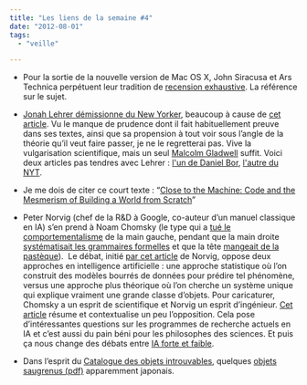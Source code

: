 ```yaml
---
title: "Les liens de la semaine #4"
date: "2012-08-01"
tags:
  - "veille"

---
```


- Pour la sortie de la nouvelle version de Mac OS X, John Siracusa et Ars Technica perpétuent leur tradition de [recension exhaustive](http://arstechnica.com/apple/2012/07/os-x-10-8/). La référence sur le sujet.

- [Jonah Lehrer démissionne du New Yorker](http://mediadecoder.blogs.nytimes.com/2012/07/30/jonah-lehrer-resigns-from-new-yorker-after-making-up-dylan-quotes-for-his-book), beaucoup à cause de [cet article](http://www.tabletmag.com/jewish-news-and-politics/107779/jonah-lehrers-deceptions?all=1). Vu le manque de prudence dont il fait habituellement preuve dans ses textes, ainsi que sa propension à tout voir sous l’angle de la théorie qu’il veut faire passer, je ne le regretterai pas. Vive la vulgarisation scientifique, mais un seul [Malcolm Gladwell](http://en.wikipedia.org/wiki/Malcolm_gladwell) suffit. Voici deux articles pas tendres avec Lehrer : [l'un de Daniel Bor](http://www.danielbor.com/lehrerandsciencewriting/), [l'autre du NYT](http://www.nytimes.com/2012/05/13/books/review/imagine-by-jonah-lehrer.html?_r=3&pagewanted=all).

- Je me dois de citer ce court texte : “[Close to the Machine: Code and the Mesmerism of Building a World from Scratch](http://www.brainpickings.org/index.php/2012/07/26/close-to-the-machine-ellen-ullman/)”

- Peter Norvig (chef de la R&D à Google, co-auteur d’un manuel classique en IA) s’en prend à Noam Chomsky (le type qui a [tué le comportementalisme](http://www.chomsky.info/articles/1967----.htm) de la main gauche, pendant que la main droite [systématisait les grammaires formelles](http://en.wikipedia.org/wiki/Chomsky_hierarchy) et que la tête [mangeait de la pastèque](http://media.sundancechannel.com/UPLOADS/blog/wordpress/images/matthewrodriguez/noam_noam.jpg)).  Le débat, initié [par cet article](http://norvig.com/chomsky.html) de Norvig, oppose deux approches en intelligence artificielle : une approche statistique où l’on construit des modèles bourrés de données pour prédire tel phénomène, versus une approche plus théorique où l’on cherche un système unique qui explique vraiment une grande classe d’objets. Pour caricaturer, Chomsky a un esprit de scientifique et Norvig un esprit d’ingénieur. [Cet article](http://www.tor.com/blogs/2011/06/norvig-vs-chomsky-and-the-fight-for-the-future-of-ai) résume et contextualise un peu l’opposition. Cela pose d’intéressantes questions sur les programmes de recherche actuels en IA et c’est aussi du pain béni pour les philosophes des sciences. Et puis ça nous change des débats entre [IA forte et faible](http://en.wikipedia.org/wiki/Strong_ai).

- Dans l’esprit du [Catalogue des objets introuvables](http://www.slideshare.net/fannyaparicio/catalogue-dobjets-introuvables-6701877), quelques [objets saugrenus (pdf)](http://grouplab.cpsc.ucalgary.ca/saul/hci_topics/pdf_files/psychopathology-useless.pdf) apparemment japonais.
